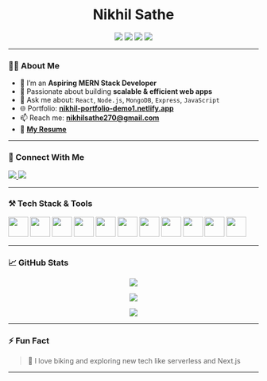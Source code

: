 <h1 align="center">
  Nikhil Sathe 
</h1>

<p align="center">
  <img src="https://img.shields.io/badge/Code-React-informational?style=flat&logo=react&color=61DAFB" />
  <img src="https://img.shields.io/badge/Code-Node.js-informational?style=flat&logo=node.js&color=339933" />
  <img src="https://img.shields.io/badge/Code-MongoDB-informational?style=flat&logo=mongodb&color=47A248" />
  <img src="https://img.shields.io/badge/Code-Express-informational?style=flat&logo=express&color=000000" />
</p>

---

### 👨‍💻 About Me
- 🔭 I’m an **Aspiring MERN Stack Developer**  
- 🚀 Passionate about building **scalable & efficient web apps**
- 💬 Ask me about: `React`, `Node.js`, `MongoDB`, `Express`, `JavaScript`
- 🌐 Portfolio: [**nikhil-portfolio-demo1.netlify.app**](https://nikhil-portfolio-demo1.netlify.app/)
- 📫 Reach me: **nikhilsathe270@gmail.com**
- 📄 [**My Resume**](https://drive.google.com/file/d/15eF8mz-Rvbv3n_4T7h68-RRCKtxSOIdH/view)

---

### 🔗 Connect With Me
<p align="left">
  <a href="https://x.com/" target="_blank">
    <img src="https://img.shields.io/badge/X-1DA1F2?style=for-the-badge&logo=twitter&logoColor=white" />
  </a>
  <a href="https://www.linkedin.com/in/nikhil-s-sathe/" target="_blank">
    <img src="https://img.shields.io/badge/LinkedIn-0A66C2?style=for-the-badge&logo=linkedin&logoColor=white" />
  </a>
</p>

---

### ⚒️ Tech Stack & Tools

<p align="left">
  <img src="https://cdn.jsdelivr.net/gh/devicons/devicon/icons/html5/html5-original-wordmark.svg" width="40" />
  <img src="https://cdn.jsdelivr.net/gh/devicons/devicon/icons/css3/css3-original-wordmark.svg" width="40" />
  <img src="https://cdn.jsdelivr.net/gh/devicons/devicon/icons/javascript/javascript-original.svg" width="40" />
  <img src="https://cdn.jsdelivr.net/gh/devicons/devicon/icons/typescript/typescript-original.svg" width="40" />
  <img src="https://cdn.jsdelivr.net/gh/devicons/devicon/icons/react/react-original-wordmark.svg" width="40" />
  <img src="https://cdn.jsdelivr.net/gh/devicons/devicon/icons/express/express-original-wordmark.svg" width="40" />
  <img src="https://cdn.jsdelivr.net/gh/devicons/devicon/icons/nodejs/nodejs-original-wordmark.svg" width="40" />
  <img src="https://cdn.jsdelivr.net/gh/devicons/devicon/icons/mongodb/mongodb-original-wordmark.svg" width="40" />
  <img src="https://www.vectorlogo.zone/logos/firebase/firebase-icon.svg" width="40" />
  <img src="https://cdn.jsdelivr.net/gh/devicons/devicon/icons/c/c-original.svg" width="40" />
  <img src="https://www.vectorlogo.zone/logos/tailwindcss/tailwindcss-icon.svg" width="40" />
</p>

---

### 📈 GitHub Stats

<p align="center">
  <img src="https://github-readme-streak-stats.herokuapp.com/?user=nikhilsathe07&theme=tokyonight&hide_border=true" />
</p>

<p align="center">
  <img src="https://github-readme-stats.vercel.app/api?username=nikhilsathe07&show_icons=true&theme=tokyonight&hide_border=true" />
</p>

<p align="center">
  <img src="https://github-readme-stats.vercel.app/api/top-langs/?username=nikhilsathe07&layout=compact&theme=tokyonight&hide_border=true" />
</p>

---

### ⚡ Fun Fact
> 🚴 I love biking and exploring new tech like serverless and Next.js

---

